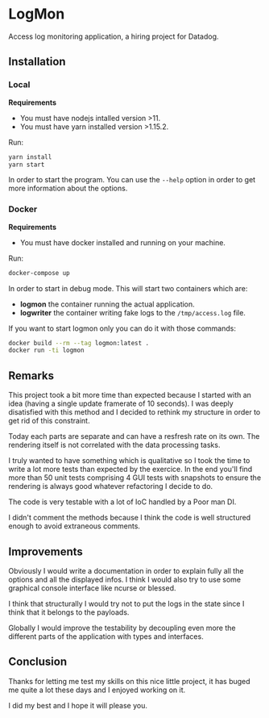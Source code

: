 # LogMon

Access log monitoring application, a hiring project for Datadog.

## Installation

### Local

**Requirements**
* You must have nodejs intalled version >11.
* You must have yarn installed version >1.15.2.

Run:

```sh
yarn install
yarn start
```

In order to start the program. You can use the `--help` option in order to get more information about the options.

### Docker

**Requirements**
* You must have docker installed and running on your machine.

Run:
```sh
docker-compose up
```

In order to start in debug mode. This will start two containers which are:

+ **logmon** the container running the actual application.
+ **logwriter** the container writing fake logs to the `/tmp/access.log` file.

If you want to start logmon only you can do it with those commands:

```sh
docker build --rm --tag logmon:latest .
docker run -ti logmon
```

## Remarks

This project took a bit more time than expected because I started with an idea (having a single update framerate of 10 seconds). I was deeply disatisfied with this method and I decided to rethink my structure in order to get rid of this constraint.

Today each parts are separate and can have a resfresh rate on its own. The rendering itself is not correlated with the data processing tasks.

I truly wanted to have something which is qualitative so I took the time to write a lot more tests than expected by the exercice. In the end you'll find more than 50 unit tests comprising 4 GUI tests with snapshots to ensure the rendering is always good whatever refactoring I decide to do.

The code is very testable with a lot of IoC handled by a Poor man DI.

I didn't comment the methods because I think the code is well structured enough to avoid extraneous comments.

## Improvements

Obviously I would write a documentation in order to explain fully all the options and all the displayed infos. I think I would also try to use some graphical console interface like ncurse or blessed.

I think that structurally I would try not to put the logs in the state since I think that it belongs to the payloads.

Globally I would improve the testability by decoupling even more the different parts of the application with types and interfaces.

## Conclusion

Thanks for letting me test my skills on this nice little project, it has buged me quite a lot these days and I enjoyed working on it.

I did my best and I hope it will please you.